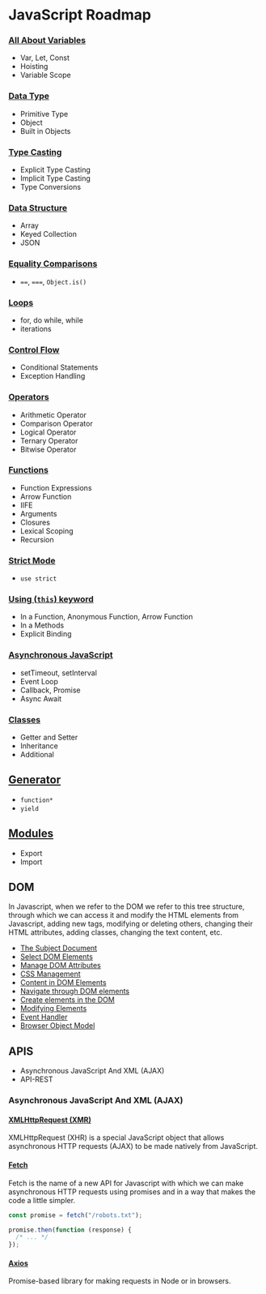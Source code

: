 # JavaScript Roadmap

### [All About Variables](/javascript/language/all-about-variable.js)

- Var, Let, Const
- Hoisting
- Variable Scope

### [Data Type](/javascript/language/data-types.js)

- Primitive Type
- Object
- Built in Objects

### [Type Casting](/javascript/language/type-casting.js)

- Explicit Type Casting
- Implicit Type Casting
- Type Conversions

### [Data Structure](/javascript/language/data-structure.js)

- Array
- Keyed Collection
- JSON

### [Equality Comparisons](/javascript/language/equality-comparisons.js)

- `==`, `===`, `Object.is()`

### [Loops](/javascript/language/loops.js)

- for, do while, while
- iterations

### [Control Flow](/javascript/language/control-flow.js)

- Conditional Statements
- Exception Handling

### [Operators](/javascript/language/operators.js)

- Arithmetic Operator
- Comparison Operator
- Logical Operator
- Ternary Operator
- Bitwise Operator

### [Functions](/javascript/language/functions.js)

- Function Expressions
- Arrow Function
- IIFE
- Arguments
- Closures
- Lexical Scoping
- Recursion

### [Strict Mode](/javascript/language/strict-mode.js)

- `use strict`

### [Using (`this`) keyword](/javascript/language/using-this-keyword.js)

- In a Function, Anonymous Function, Arrow Function
- In a Methods
- Explicit Binding

### [Asynchronous JavaScript](/javascript/language/asynchronous.js)

- setTimeout, setInterval
- Event Loop
- Callback, Promise
- Async Await

### [Classes](/Documents/javascript/languages/classes.md)

- Getter and Setter
- Inheritance
- Additional

## [Generator](/javascript/language/generator.js)

- `function*`
- `yield`

## [Modules](/Documents/javascript/languages/modules.md)

- Export
- Import

## DOM

In Javascript, when we refer to the DOM we refer to this tree structure, through which we can access it and modify the HTML elements from Javascript, adding new tags, modifying or deleting others, changing their HTML attributes, adding classes, changing the text content, etc.

- [The Subject Document](/Documents/javascript/dom/the-subject-document.md)
- [Select DOM Elements](/Documents/javascript/dom/select-dom-elements.md)
- [Manage DOM Attributes](/Documents/javascript/dom/manage-dom-attributes.md)
- [CSS Management](/Documents/javascript/dom/css-management.md)
- [Content in DOM Elements](/Documents/javascript/dom/content-in-dom-elements.md)
- [Navigate through DOM elements](/Documents/javascript/dom/navigate-through-dom-elements.md)
- [Create elements in the DOM](/Documents/javascript/dom/create-elements-in-the-dom.md)
- [Modifying Elements](/Documents/javascript/dom/modifying-elements.md)
- [Event Handler](/Documents/javascript/dom/event-handler.md)
- [Browser Object Model](/Documents/javascript/dom/browser-object-model.md)

## APIS

- Asynchronous JavaScript And XML (AJAX)
- API-REST

### Asynchronous JavaScript And XML (AJAX)

#### [XMLHttpRequest (XMR)](/JavaScript/Working-with-APIs/AJAX/XMLHttpRequest/)

XMLHttpRequest (XHR) is a special JavaScript object that allows asynchronous HTTP requests (AJAX) to be made natively from JavaScript.

#### [Fetch](/JavaScript/Working-with-APIs/AJAX/Fetch/)

Fetch is the name of a new API for Javascript with which we can make asynchronous HTTP requests using promises and in a way that makes the code a little simpler.

```js
const promise = fetch("/robots.txt");

promise.then(function (response) {
  /* ... */
});
```

#### [Axios](/JavaScript/Working-with-APIs/AJAX/Axios/)

Promise-based library for making requests in Node or in browsers.
